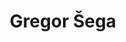 ---
SICRIS: 15295
draft: false
fixName: gregor_šega
location: null
mailInfo: Gregor.Sega@fmf.uni-lj.si
officeHours: null
profName: Gregor Šega
profTitle: Zunanji sodelavec
telephoneInfo: null
title: Gregor Šega
---